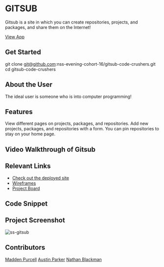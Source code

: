 # GITSUB 

Gitsub is a site in which you can create repositories, projects, and packages, and share them on the Internet!

[View App](gitsub-codecrushers.netlify.app)

## Get Started 
git clone git@github.com:nss-evening-cohort-16/gitsub-code-crushers.git
cd gitsub-code-crushers

## About the User
The ideal user is someone who is into computer programming!

## Features 
View different pages on projects, packages, and repositories.
Add new projects, packages, and repositories with a form.
You can pin repositories to stay on your home page.

## Video Walkthrough of Gitsub
<!-- We will all add loom link -->

## Relevant Links
- [Check out the deployed site](gitsub-codecrushers.netlify.app)
- [Wireframes](https://docs.google.com/presentation/d/1Bw1z6R-InxbsCdcFbQfylTqSp_CbZRpCkMaiLhLUYT0/edit)
- [Project Board](https://github.com/nss-evening-cohort-16/gitsub-code-crushers/projects/2)

## Code Snippet <!-- OPTIONAL, but doesn't hurt -->
<!-- Nathan will add code snippet -->

## Project Screenshot
![ss-gitsub](https://user-images.githubusercontent.com/70224936/129659154-17ca2dc9-528c-499e-970d-275f22483b2d.png)


## Contributors
[Madden Purcell](https://github.com/pmpurcell)
[Austin Parker](https://github.com/austincparker)
[Nathan Blackman](https://github.com/NathanBlackman)
